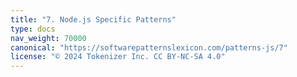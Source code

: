 ```yaml
---
title: "7. Node.js Specific Patterns"
type: docs
nav_weight: 70000
canonical: "https://softwarepatternslexicon.com/patterns-js/7"
license: "© 2024 Tokenizer Inc. CC BY-NC-SA 4.0"
---
```

